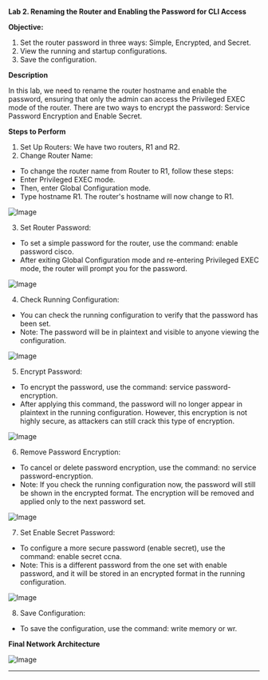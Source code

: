 **Lab 2. Renaming the Router and Enabling the Password for CLI Access**

**Objective:**
1.	Set the router password in three ways: Simple, Encrypted, and Secret.
2.	View the running and startup configurations.
3.	Save the configuration.

**Description**

In this lab, we need to rename the router hostname and enable the password, ensuring that only the admin can access the Privileged EXEC mode of the router. There are two ways to encrypt the password: Service Password Encryption and Enable Secret. 

**Steps to Perform**

1.	Set Up Routers: We have two routers, R1 and R2.
2.	Change Router Name:
-	To change the router name from Router to R1, follow these steps:
 -	Enter Privileged EXEC mode.
 -	Then, enter Global Configuration mode.
 -	Type hostname R1. The router's hostname will now change to R1.

![Image](https://github.com/user-attachments/assets/1bf45761-3918-42e8-91db-91ad8708fd17)
 
3.	Set Router Password:
-	To set a simple password for the router, use the command: enable password cisco.
-	After exiting Global Configuration mode and re-entering Privileged EXEC mode, the router will prompt you for the password.

![Image](https://github.com/user-attachments/assets/408aa06f-ea13-489e-9282-3ff8197e27c8)
 
4.	Check Running Configuration:
-	You can check the running configuration to verify that the password has been set.
-	Note: The password will be in plaintext and visible to anyone viewing the configuration.

![Image](https://github.com/user-attachments/assets/521c71ba-57cd-428a-9cef-66691dc4822b)
 
5.	Encrypt Password:
-	To encrypt the password, use the command: service password-encryption.
-	After applying this command, the password will no longer appear in plaintext in the running configuration. However, this encryption is not highly secure, as attackers can still crack this type of encryption.

![Image](https://github.com/user-attachments/assets/7551317e-ed24-40d9-8fc0-7aa392382071)
 
6.	Remove Password Encryption:
-	To cancel or delete password encryption, use the command: no service password-encryption.
-	Note: If you check the running configuration now, the password will still be shown in the encrypted format. The encryption will be removed and applied only to the next password set.

![Image](https://github.com/user-attachments/assets/c1171c35-0113-4709-b521-72eddaff6b5d)
 
7.	Set Enable Secret Password:
-	To configure a more secure password (enable secret), use the command: enable secret ccna.
-	Note: This is a different password from the one set with enable password, and it will be stored in an encrypted format in the running configuration.

![Image](https://github.com/user-attachments/assets/f8609d0b-c993-40f6-a055-98a8a7c42027)
 
8.	Save Configuration:
-	To save the configuration, use the command: write memory or wr.

**Final Network Architecture**

![Image](https://github.com/user-attachments/assets/3dded90d-ed6a-4223-9ee1-a53d57bb9b53)

________________________________________
